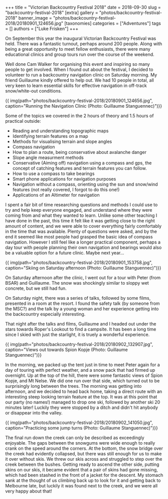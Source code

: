+++
title = "Victorian Backcountry Festival 2018"
date = 2018-09-30
slug = "backcountry-festival-2018"
[extra]
gallery = "photos/backcountry-festival-2018"
banner_image = "photos/backcountry-festival-2018/20180901_124656.jpg"
[taxonomies]
categories = ["Adventures"]
tags = []
authors = ["Luke Frisken"]
+++

On September this year the inaugural Victorian Backcountry Festival was
held. There was a fantastic turnout, perhaps around 200 people. Along
with being a great opportunity to meet fellow enthusiasts, there were
many educational clinics and group tours run over the course of the
weekend.

Well done Cam Walker for organising this event and inspiring so many
people to get involved. When I found out about the festival, I decided
to volunteer to run a backcountry navigation clinic on Saturday morning.
My friend Guillaume kindly offered to help out. We had 10 people in
total, all very keen to learn essential skills for effective navigation
in off-track snow/white-out conditions.

{{ img(path="photos/backcountry-festival-2018/20180901_124656.jpg", caption="Running the Navigation Clinic (Photo: Guillaume
Stanguennec)")}}

Some of the topics we covered in the 2 hours of theory and 1.5 hours of
practical outside:

  - Reading and understanding topographic maps
  - Identifying terrain features on a map
  - Methods for visualising terrain and slope angles
  - Compass navigation
  - How to plan a route, being conservative about avalanche danger
  - Slope angle measurment methods
  - Conservative (Aiming off) navigation using a compass and gps, the
    concept of catching features and terrain features you can follow.
  - How to use a compass to take bearings
  - Smart phone applications for navigation purposes
  - Navigation without a compass, orienting using the sun and snow/wind
    features (not really covered, I forgot to do this one\!)
  - Applications of an Altimeter for navigation

I spent a fair bit of time researching questions and methods I could use
to try and help keep everyone engaged, and understand where they were
coming from and what they wanted to learn. Unlike some other teaching I
have done in the past, this time it felt like it was getting close to
the right amount of content, and we were able to cover everything fairly
comfortably in the time that was available. Plenty of questions were
asked, and by the end it seemed like most people had grasped the basic
idea of compass navigation. However I still feel like a longer practical
component, perhaps a day tour with people planning their own navigation
and bearings would also be a valuable option for a future clinic. Maybe
next year...

{{ img(path="photos/backcountry-festival-2018/20180901_153758.jpg", caption="Skiing on Saturday afternoon (Photo: Guillaume
Stanguennec)")}}

On Saturday afternoon after the clinic, I went out for a tour with Peter
(from BSAR) and Guillaume. The snow was shockingly similar to sloppy wet
concrete, but we still had fun.

On Saturday night, there was a series of talks, followed by some films,
presented in a room at the resort. I found the safety talk (by someone
from the MSC?) and the talk by a young woman and her experience getting
into the backcountry especially interesting.

That night after the talks and films, Guillaume and I headed out under
the stars towards Roper's Lookout to find a campsite. It has been a long
time since I skied with just the starlight, it is truely a wonderful
experience.

{{ img(path="photos/backcountry-festival-2018/20180902_132907.jpg", caption="Views out towards Spion Kopje (Photo: Guillaume
Stanguennec)")}}

In the morning, we packed up the tent just in time to meet Peter again
for a day of touring with perfect weather, and a snow pack that had
firmed up overnight. Up at the top of the hill, there were some
fantastic views of Spion Kopje, and Mt Nelse. We did one run over that
side, which turned out to be surprisingly long between the trees. The
morning was getting into afternoon, and we decided to head back home,
taking a direct route with an interesting steep looking terrain feature
at the top. It was at this point that our party (no names\!) managed to
drop one ski, followed by another ski 20 minutes later\! Luckily they
were stopped by a ditch and didn't hit anybody or disappear into the
valley.

{{ img(path="photos/backcountry-festival-2018/20180902_141050.jpg", caption="Practicing some jump turns (Photo: Guillaume
Stanguennec)")}}

The final run down the creek can only be described as exceedingly
enjoyable. The gaps between the snowgums were wide enough to really
crank on the speed around the corners. At the bottom, the snow bridge
over the creek had evidently collapsed, but there was still enough for
us to make it over without skis. We threw our skis across and struggled
to step over the creek between the bushes. Getting ready to ascend the
other side, putting skins on our skis, it became evident that a pair of
skins had gone missing, which had been stashed in the front of a jacket
for the descent. My stomach sank at the thought of us climbing back up
to look for it and getting back to Melbourne late, but luckily it was
found next to the creek, and we were all very happy about that\!
